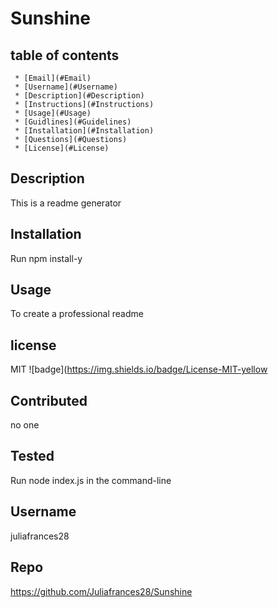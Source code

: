 
  # Sunshine 

   ## table of contents
     * [Email](#Email)
     * [Username](#Username)
     * [Description](#Description)
     * [Instructions](#Instructions)
     * [Usage](#Usage)
     * [Guidlines](#Guidelines)
     * [Installation](#Installation)
     * [Questions](#Questions)
     * [License](#License)
     
  ## Description
  This is a readme generator 

  ## Installation
  Run npm install-y

  ## Usage 
  To create a professional readme 

  ## license 
   MIT
  ![badge](https://img.shields.io/badge/License-MIT-yellow

  ## Contributed
  no one  

  ## Tested
   Run node index.js in the command-line 

  ## Username
  juliafrances28

  ## Repo
  https://github.com/Juliafrances28/Sunshine
